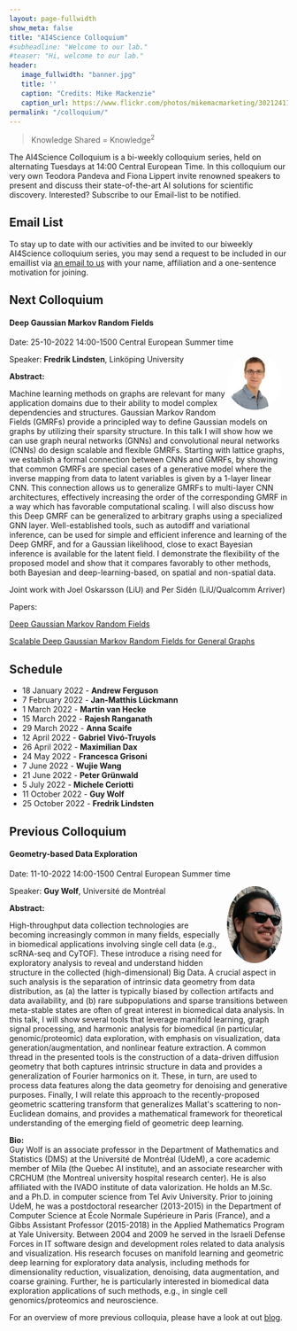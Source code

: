 ```yaml
---
layout: page-fullwidth 
show_meta: false
title: "AI4Science Colloquium"
#subheadline: "Welcome to our lab."
#teaser: "Hi, welcome to our lab."
header:
   image_fullwidth: "banner.jpg"
   title: ''
   caption: "Credits: Mike Mackenzie"
   caption_url: https://www.flickr.com/photos/mikemacmarketing/30212411048
permalink: "/colloquium/"
---
```

> Knowledge Shared = Knowledge<sup>2</sup>

The AI4Science Colloquium is a bi-weekly colloquium series, held on alternating Tuesdays at 14:00 Central European Time. In this colloquium our very own Teodora Pandeva and Fiona Lippert invite renowned speakers to present and discuss their state-of-the-art AI solutions for scientific discovery. Interested? Subscribe to our Email-list to be notified.

## Email List
To stay up to date with our activities and be invited to our biweekly AI4Science colloquium series, you may send a request to be included in our emaillist via [an email to us][9] with your name, affiliation and a one-sentence motivation for joining.

## Next Colloquium

#### Deep Gaussian Markov Random Fields

Date: 25-10-2022 14:00-1500 Central European Summer time

 <img src="../people/FredrikLindsten.png"
     alt="FredrikLindsten"
     width="100"
     style="float: right; margin-right: 10px; border-radius:50%;" />

Speaker: **Fredrik Lindsten**, Linköping University

**Abstract:** <br/>

Machine learning methods on graphs are relevant for many application domains due to their ability to model complex dependencies and structures. Gaussian Markov Random Fields (GMRFs) provide a principled way to define Gaussian models on graphs by utilizing their sparsity structure. In this talk I will show how we can use graph neural networks (GNNs) and convolutional neural networks (CNNs) do design scalable and flexible GMRFs. Starting with lattice graphs, we establish a formal connection between CNNs and GMRFs, by showing that common GMRFs are special cases of a generative model where the inverse mapping from data to latent variables is given by a 1-layer linear CNN. This connection allows us to generalize GMRFs to multi-layer CNN architectures, effectively increasing the order of the corresponding GMRF in a way which has favorable computational scaling. I will also discuss how this Deep GMRF can be generalized to arbitrary graphs using a specialized GNN layer. Well-established tools, such as autodiff and variational inference, can be used for simple and efficient inference and learning of the Deep GMRF, and for a Gaussian likelihood, close to exact Bayesian inference is available for the latent field. I demonstrate the flexibility of the proposed model and show that it compares favorably to other methods, both Bayesian and deep-learning-based, on spatial and non-spatial data.

Joint work with Joel Oskarsson (LiU) and Per Sidén (LiU/Qualcomm Arriver)

Papers:

[Deep Gaussian Markov Random Fields][10]

[Scalable Deep Gaussian Markov Random Fields for General Graphs][11]

## Schedule

- 18 January 2022 - **Andrew Ferguson**
- 7 February 2022 - **Jan-Matthis Lückmann** 
- 1 March 2022 - **Martin van Hecke**
- 15 March 2022 - **Rajesh Ranganath**
- 29 March 2022 - **Anna Scaife**
- 12 April 2022 - **Gabriel Vivó-Truyols**
- 26 April 2022 - **Maximilian Dax**
- 24 May 2022 - **Francesca Grisoni**
- 7 June 2022 - **Wujie Wang**
- 21 June 2022 - **Peter Grünwald**
- 5 July 2022 - **Michele Ceriotti**
- 11 October 2022 - **Guy Wolf**
- 25 October 2022 - **Fredrik Lindsten**


## Previous Colloquium

#### Geometry-based Data Exploration
Date: 11-10-2022 14:00-1500 Central European Summer time

 <img src="../people/GuyWolf.jpeg"
     alt="GuyWolf.jpeg"
     width="100"
     style="float: right; margin-right: 10px; border-radius:50%;" />

Speaker: **Guy Wolf**, Université de Montréal

**Abstract:** <br/>

High-throughput data collection technologies are becoming increasingly common in many fields, especially in biomedical applications involving single cell data (e.g., scRNA-seq and CyTOF). These introduce a rising need for exploratory analysis to reveal and understand hidden structure in the collected (high-dimensional) Big Data. A crucial aspect in such analysis is the separation of intrinsic data geometry from data distribution, as (a) the latter is typically biased by collection artifacts and data availability, and (b) rare subpopulations and sparse transitions between meta-stable states are often of great interest in biomedical data analysis. In this talk, I will show several tools that leverage manifold learning, graph signal processing, and harmonic analysis for biomedical (in particular, genomic/proteomic) data exploration, with emphasis on visualization, data generation/augmentation, and nonlinear feature extraction. A common thread in the presented tools is the construction of a data-driven diffusion geometry that both captures intrinsic structure in data and provides a generalization of Fourier harmonics on it. These, in turn, are used to process data features along the data geometry for denoising and generative purposes. Finally, I will relate this approach to the recently-proposed geometric scattering transform that generalizes Mallat's scattering to non-Euclidean domains, and provides a mathematical framework for theoretical understanding of the emerging field of geometric deep learning.

**Bio:**<br/>
Guy Wolf is an associate professor in the Department of Mathematics and Statistics (DMS) at the Université de Montréal (UdeM), a core academic member of Mila (the Quebec AI institute), and an associate researcher with CRCHUM (the Montreal university hospital research center). He is also affiliated with the IVADO institute of data valorization. He holds an M.Sc. and a Ph.D. in computer science from Tel Aviv University. Prior to joining UdeM, he was a postdoctoral researcher (2013-2015) in the Department of Computer Science at École Normale Supérieure in Paris (France), and a Gibbs Assistant Professor (2015-2018) in the Applied Mathematics Program at Yale University. Between 2004 and 2009 he served in the Israeli Defense Forces in IT software design and development roles related to data analysis and visualization. His research focuses on manifold learning and geometric deep learning for exploratory data analysis, including methods for dimensionality reduction, visualization, denoising, data augmentation, and coarse graining. Further, he is particularly interested in biomedical data exploration applications of such methods, e.g., in single cell genomics/proteomics and neuroscience.


<!--
<a class="radius button small" href="https://drive.google.com/file/d/1piVbnetRwbMxMFyVIgoq1cOvAw3BlqBP/view?usp=sharing">Watch Back ›</a>
-->

For an overview of more  previous colloquia, please have a look at out [blog][2].

[1]: https://bereau.group/
[2]: /blog/
[9]: /contact/
[3]:https://github.com/undark-lab/swyft
[4]:https://arxiv.org/abs/2011.13951
[5]:http://www.mathben.com/
[6]:https://pubs.acs.org/doi/10.1021/acs.jctc.0c00981
[7]:https://github.com/Ensing-Laboratory/FABULOUS
[8]:www.evozyne.com
[10]:https://arxiv.org/abs/2002.07467
[11]:https://arxiv.org/abs/2206.05032

